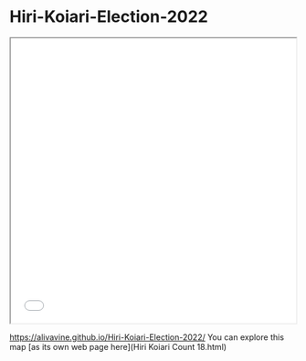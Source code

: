 # Hiri-Koiari-Election-2022

<iframe src="Ithaca-map.html" height="500" width="500"></iframe>

https://alivavine.github.io/Hiri-Koiari-Election-2022/
You can explore this map [as its own web page here](Hiri Koiari Count 18.html)
